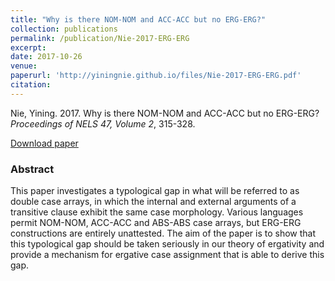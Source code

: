 ```yaml
---
title: "Why is there NOM-NOM and ACC-ACC but no ERG-ERG?"
collection: publications
permalink: /publication/Nie-2017-ERG-ERG
excerpt:
date: 2017-10-26
venue: 
paperurl: 'http://yiningnie.github.io/files/Nie-2017-ERG-ERG.pdf'
citation: 
---
```


Nie, Yining. 2017. Why is there NOM-NOM and ACC-ACC but no ERG-ERG? <i>Proceedings of NELS 47, Volume 2</i>, 315-328.

[Download paper](http://yiningnie.github.io/files/Nie-2017-ERG-ERG.pdf)

### Abstract

This paper investigates a typological gap in what will be referred to as double case arrays, in which the internal and external arguments of a transitive clause exhibit the same case morphology. Various languages permit NOM-NOM, ACC-ACC and ABS-ABS case arrays, but ERG-ERG constructions are entirely unattested. The aim of the paper is to show that this typological gap should be taken seriously in our theory of ergativity and provide a mechanism for ergative case assignment that is able to derive this gap.
